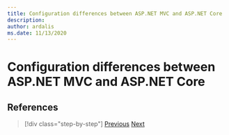 ```yaml
---
title: Configuration differences between ASP.NET MVC and ASP.NET Core
description: 
author: ardalis
ms.date: 11/13/2020
---
```


# Configuration differences between ASP.NET MVC and ASP.NET Core

## References

>[!div class="step-by-step"]
>[Previous](middleware-modules-handlers.md)
>[Next](routing-differences.md)

